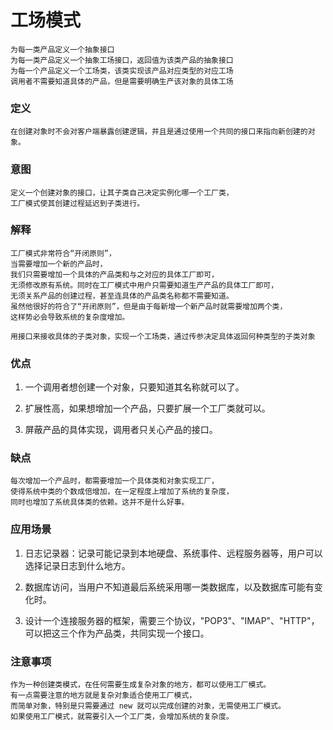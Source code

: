 # 工场模式

    
    为每一类产品定义一个抽象接口
    为每一类产品定义一个抽象工场接口，返回值为该类产品的抽象接口
    为每一个产品定义一个工场类，该类实现该产品对应类型的对应工场
    调用者不需要知道具体的产品，但是需要明确生产该对象的具体工场
    

### 定义

    在创建对象时不会对客户端暴露创建逻辑，并且是通过使用一个共同的接口来指向新创建的对象。
    
### 意图
    定义一个创建对象的接口，让其子类自己决定实例化哪一个工厂类，
    工厂模式使其创建过程延迟到子类进行。
    
### 解释

    工厂模式非常符合“开闭原则”，
    当需要增加一个新的产品时，
    我们只需要增加一个具体的产品类和与之对应的具体工厂即可，
    无须修改原有系统。同时在工厂模式中用户只需要知道生产产品的具体工厂即可，
    无须关系产品的创建过程，甚至连具体的产品类名称都不需要知道。
    虽然他很好的符合了“开闭原则”，但是由于每新增一个新产品时就需要增加两个类，
    这样势必会导致系统的复杂度增加。
    
    用接口来接收具体的子类对象，实现一个工场类，通过传参决定具体返回何种类型的子类对象
    
### 优点

1. 一个调用者想创建一个对象，只要知道其名称就可以了。 

2. 扩展性高，如果想增加一个产品，只要扩展一个工厂类就可以。 

3. 屏蔽产品的具体实现，调用者只关心产品的接口。
    
### 缺点

    每次增加一个产品时，都需要增加一个具体类和对象实现工厂，
    使得系统中类的个数成倍增加，在一定程度上增加了系统的复杂度，
    同时也增加了系统具体类的依赖。这并不是什么好事。

### 应用场景

1. 日志记录器：记录可能记录到本地硬盘、系统事件、远程服务器等，用户可以选择记录日志到什么地方。 

2. 数据库访问，当用户不知道最后系统采用哪一类数据库，以及数据库可能有变化时。 

3. 设计一个连接服务器的框架，需要三个协议，"POP3"、"IMAP"、"HTTP"，可以把这三个作为产品类，共同实现一个接口。
    
### 注意事项

    作为一种创建类模式，在任何需要生成复杂对象的地方，都可以使用工厂模式。
    有一点需要注意的地方就是复杂对象适合使用工厂模式，
    而简单对象，特别是只需要通过 new 就可以完成创建的对象，无需使用工厂模式。
    如果使用工厂模式，就需要引入一个工厂类，会增加系统的复杂度。
    


    
    